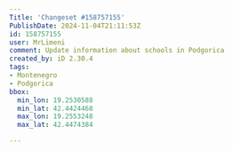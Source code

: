 ```yaml
---
Title: 'Changeset #158757155'
PublishDate: 2024-11-04T21:11:53Z
id: 158757155
user: MrLimeni
comment: Update information about schools in Podgorica
created_by: iD 2.30.4
tags:
- Montenegro
- Podgorica
bbox:
  min_lon: 19.2530588
  min_lat: 42.4424468
  max_lon: 19.2553248
  max_lat: 42.4474384

---
```


